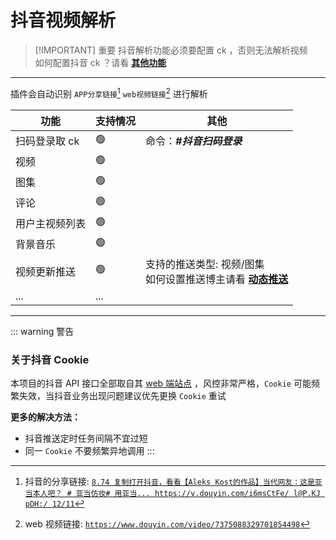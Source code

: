 # 抖音视频解析

> [!IMPORTANT] 重要
> 抖音解析功能必须要配置 ck ，否则无法解析视频<br>如何配置抖音 ck ？请看 [**其他功能**](../other.md#配置不同平台的-cookies)

---

插件会自动识别 `APP分享链接`[^1] `web视频链接`[^2] 进行解析<br>

| 功能           | 支持情况 | 其他                                                                         |
| -------------- | -------- | ---------------------------------------------------------------------------- |
| 扫码登录取 ck  | 🟢       | 命令：**_#抖音扫码登录_**                                                    |
| 视频           | 🟢       |                                                                              |
| 图集           | 🟢       |                                                                              |
| 评论           | 🟢       |                                                                              |
| 用户主视频列表 | 🟢       |                                                                              |
| 背景音乐       | 🟢       |                                                                              |
| 视频更新推送   | 🟢       | 支持的推送类型: 视频/图集<br>如何设置推送博主请看 [**动态推送**](../push.md) |
| ...            | ...      |                                                                              |

---

[^1]: 抖音的分享链接: [`8.74 复制打开抖音，看看【Aleks Kost的作品】当代网友：这是亚当本人吧？ # 亚当仿妆# 用亚当... https://v.douyin.com/i6msCtFe/ l@P.KJ pDH:/ 12/11`](https://v.douyin.com/i6msCtFe/)
[^2]: web 视频链接: [`https://www.douyin.com/video/7375088329701854498`](https://www.douyin.com/video/7375088329701854498)

::: warning 警告

### 关于抖音 Cookie

本项目的抖音 API 接口全部取自其 [web 端站点](https://www.douyin.com) ，风控非常严格，`Cookie` 可能频繁失效，当抖音业务出现问题建议优先更换 `Cookie` 重试

**更多的解决方法：**

- 抖音推送定时任务间隔不宜过短
- 同一 `Cookie` 不要频繁异地调用
  :::
